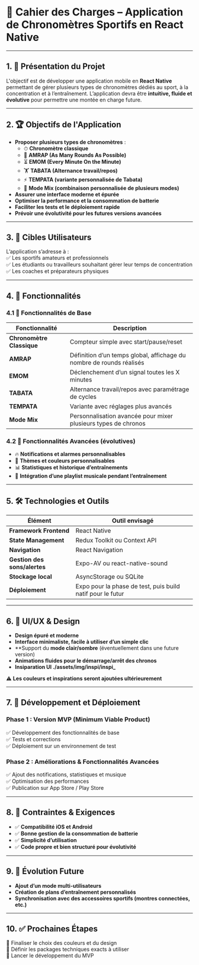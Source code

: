 <!-- Source: client/Cahier_des_charges.md -->
# 📌 Cahier des Charges – Application de Chronomètres Sportifs en React Native  

---

## 1. 🎯 Présentation du Projet  
L'objectif est de développer une application mobile en **React Native** permettant de gérer plusieurs types de chronomètres dédiés au sport, à la concentration et à l’entraînement. L’application devra être **intuitive, fluide et évolutive** pour permettre une montée en charge future.

---

## 2. 🏆 Objectifs de l'Application  
- **Proposer plusieurs types de chronomètres** :  
  - ⏱ **Chronomètre classique**  
  - 🔁 **AMRAP (As Many Rounds As Possible)**  
  - ⏳ **EMOM (Every Minute On the Minute)**  
  - 🏋️ **TABATA (Alternance travail/repos)**  
  - ⚡ **TEMPATA (variante personnalisée de Tabata)**  
  - 🔀 **Mode Mix (combinaison personnalisée de plusieurs modes)**  
- **Assurer une interface moderne et épurée**  
- **Optimiser la performance et la consommation de batterie**  
- **Faciliter les tests et le déploiement rapide**  
- **Prévoir une évolutivité pour les futures versions avancées**  

---

## 3. 🎯 Cibles Utilisateurs  
L’application s’adresse à :  
✅ Les sportifs amateurs et professionnels  
✅ Les étudiants ou travailleurs souhaitant gérer leur temps de concentration  
✅ Les coaches et préparateurs physiques  

---

## 4. 🔧 Fonctionnalités  

### 4.1 🚀 Fonctionnalités de Base  
| Fonctionnalité  | Description |
|--------------|-------------|
| **Chronomètre Classique** | Compteur simple avec start/pause/reset |
| **AMRAP** | Définition d’un temps global, affichage du nombre de rounds réalisés |
| **EMOM** | Déclenchement d’un signal toutes les X minutes |
| **TABATA** | Alternance travail/repos avec paramétrage de cycles |
| **TEMPATA** | Variante avec réglages plus avancés |
| **Mode Mix** | Personnalisation avancée pour mixer plusieurs types de chronos |

### 4.2 🎯 Fonctionnalités Avancées (évolutives)  
- 🔥 **Notifications et alarmes personnalisables**  
- 🎨 **Thèmes et couleurs personnalisables**  
- 📊 **Statistiques et historique d’entraînements**  
- 🎵 **Intégration d’une playlist musicale pendant l’entraînement**  

---

## 5. 🛠 Technologies et Outils  
| Élément | Outil envisagé |
|---------|---------------|
| **Framework Frontend** | React Native |
| **State Management** | Redux Toolkit ou Context API |
| **Navigation** | React Navigation |
| **Gestion des sons/alertes** | Expo-AV ou react-native-sound |
| **Stockage local** | AsyncStorage ou SQLite |
| **Déploiement** | Expo pour la phase de test, puis build natif pour le futur |

---

## 6. 🎨 UI/UX & Design  
- **Design épuré et moderne**  
- **Interface minimaliste, facile à utiliser d’un simple clic**  
- **Support du **mode clair/sombre** (éventuellement dans une future version)  
- **Animations fluides pour le démarrage/arrêt des chronos** 
- **Insiparation UI ./assets/img/inspi/inspi_**  

⚠️ **Les couleurs et inspirations seront ajoutées ultérieurement**  

---

## 7. 🚀 Développement et Déploiement  
### **Phase 1 : Version MVP** (Minimum Viable Product)  
✅ Développement des fonctionnalités de base  
✅ Tests et corrections  
✅ Déploiement sur un environnement de test  

### **Phase 2 : Améliorations & Fonctionnalités Avancées**  
✅ Ajout des notifications, statistiques et musique  
✅ Optimisation des performances  
✅ Publication sur App Store / Play Store  

---

## 8. 📌 Contraintes & Exigences  
- ✅ **Compatibilité iOS et Android**  
- ✅ **Bonne gestion de la consommation de batterie**  
- ✅ **Simplicité d’utilisation**  
- ✅ **Code propre et bien structuré pour évolutivité**  

---

## 9. 🔮 Évolution Future  
- **Ajout d’un mode multi-utilisateurs**  
- **Création de plans d’entraînement personnalisés**  
- **Synchronisation avec des accessoires sportifs (montres connectées, etc.)**  

---

## 10. ✅ Prochaines Étapes  
📌 Finaliser le choix des couleurs et du design  
📌 Définir les packages techniques exacts à utiliser  
📌 Lancer le développement du MVP  

